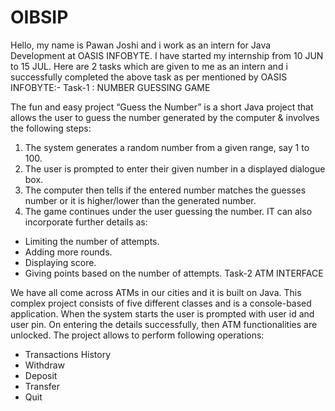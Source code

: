 # OIBSIP
Hello, my name is Pawan Joshi and i work as an intern for Java Development at OASIS INFOBYTE. I have started my internship from 10 JUN to 15 JUL. Here are 2 tasks which are given to me as an intern and i successfully completed the above task as per mentioned by OASIS INFOBYTE:- 
Task-1 : NUMBER GUESSING GAME

The fun and easy project “Guess the Number” is a short Java project that allows the user to guess the number generated by the computer & involves the following steps:
1. The system generates a random number from a given range, say 1 to 100.
2. The user is prompted to enter their given number in a displayed dialogue box.
3. The computer then tells if the entered number matches the guesses number or it is higher/lower than the generated number.
4. The game continues under the user guessing the number.
IT can also incorporate further details as:
* Limiting the number of attempts.
* Adding more rounds.
* Displaying score.
* Giving points based on the number of attempts.
Task-2 ATM INTERFACE

We have all come across ATMs in our cities and it is built on Java. This complex project consists of
five different classes and is a console-based application. When the system starts the user is
prompted with user id and user pin. On entering the details successfully, then ATM functionalities
are unlocked. The project allows to perform following operations:
* Transactions History
* Withdraw
* Deposit
* Transfer
* Quit
